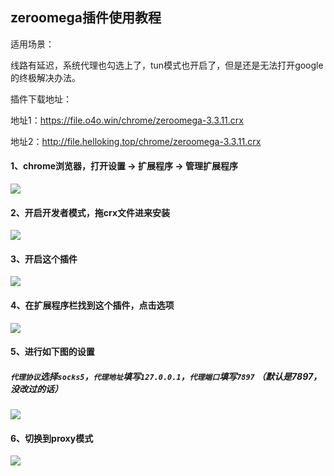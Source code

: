 ## zeroomega插件使用教程

适用场景：

线路有延迟，系统代理也勾选上了，tun模式也开启了，但是还是无法打开google的终极解决办法。

插件下载地址：

地址1：https://file.o4o.win/chrome/zeroomega-3.3.11.crx

地址2：http://file.helloking.top/chrome/zeroomega-3.3.11.crx

#### 1、chrome浏览器，打开设置 -> 扩展程序 -> 管理扩展程序
![](/img/omega/c1.png)

#### 2、开启开发者模式，拖crx文件进来安装
![](/img/omega/c2.png)

#### 3、开启这个插件
![](/img/omega/c3.png)

#### 4、在扩展程序栏找到这个插件，点击选项
![](/img/omega/c4.png)

#### 5、进行如下图的设置

##### `代理协议`选择`socks5`，`代理地址`填写`127.0.0.1`，`代理端口`填写`7897` （默认是7897，没改过的话）

![](/img/omega/c5.png)

#### 6、切换到proxy模式
![](/img/omega/c6.png)

